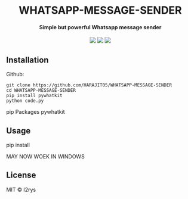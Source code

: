 <h1 align="center">WHATSAPP-MESSAGE-SENDER</h1>
<h4 align="center">Simple but powerful Whatsapp message sender</h4>
<p align="center">
	<a href="https://github.com/HARAJIT05/WHATSAPP-MESSAGE-SENDER/blob/main/LICENSE"><img src="https://img.shields.io/github/license/I2rys/YVSAD?style=flat-square"></img></a>
	<a href="https://github.com/HARAJIT05/WHATSAPP-MESSAGE-SENDER/issues"><img src="https://img.shields.io/github/issues/I2rys/YVSAD.svg"></img></a>
	<a href="https://python.org/"><img src="https://img.shields.io/badge/python-3.11-blue"></img></a>
</p>


## Installation
Github:

    git clone https://github.com/HARAJIT05/WHATSAPP-MESSAGE-SENDER
    cd WHATSAPP-MESSAGE-SENDER
    pip install pywhatkit
    python code.py

pip Packages
        pywhatkit 
    
## Usage

   pip install

MAY NOW WOEK IN WINDOWS
## License
MIT © I2rys
